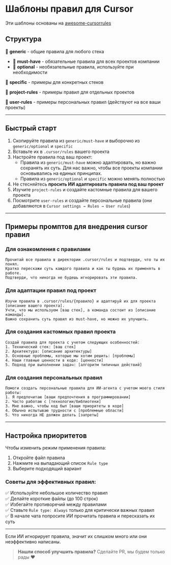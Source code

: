 # Шаблоны правил для Cursor

Эти шаблоны основаны на [awesome-cursorrules](https://github.com/PatrickJS/awesome-cursorrules)

## Структура

📁 **generic** - общие правила для любого стека
  - 📁 **must-have** - обязательные правила для всех проектов компании
  - 📁 **optional** - необязательные правила, используйте при необходимости

📁 **specific** - примеры для конкретных стеков

📁 **project-rules** - примеры правил для отдельных проектов

📁 **user-rules** - примеры персональных правил (действуют на все ваши проекты)

---

## Быстрый старт

1. Скопируйте правила из `generic/must-have` и выборочно из `generic/optional` и `specific`
2. Вставьте их в `.cursor/rules` вашего проекта
3. Настройте правила под ваш проект:
   - Правила из `generic/must-have` можно адаптировать, но важно сохранять их суть. Для нас важно, чтобы все проекты компании основывались на единых принципах.
   - Правила из `generic/optional` и `specific` можно менять полностью
4. Не стесняйтесь **просить ИИ адаптировать правила под ваш проект**
5. Изучите `project-rules` и создайте кастомные правила для вашего проекта
6. Посмотрите `user-rules` и создайте персональные правила (они добавляются в `Cursor settings → Rules → User rules`)

---

## Примеры промптов для внедрения cursor правил

### Для ознакомления с правилами
```
Прочитай все правила в директории .cursor/rules и подтверди, что ты их понял. 
Кратко перескажи суть каждого правила и как ты будешь их применять в работе. 
Подтверди, что никогда не будешь игнорировать эти правила.
```

### Для адаптации правил под проект
```
Изучи правила в .cursor/rules/{правило} и адаптируй их для проекта [описание вашего проекта]. 
Учти, что мы используем [ваш стек], а команда состоит из [описание команды]. 
Важно сохранить суть правил из must-have, но можно их улучшить.
```

### Для создания кастомных правил проекта
```
Создай правила для проекта с учетом следующих особенностей: 
1. Технический стек: [ваш стек]
2. Архитектура: [описание архитектуры]
3. Основные проблемы, которые мы хотим решить: [проблемы]
4. Наши главные ценности в коде: [ценности]
5. Подход при выполнении задач: [алгоритм типичных действий]
```

### Для создания персональных правил
```
Помоги создать персональные правила для ИИ-агента с учетом моего стиля работы:
1. Я предпочитаю [ваши предпочтения в программировании]
2. Часто работаю с [технологии/библиотеки]
3. Мне важно, чтобы код был [ваши приоритеты в коде]
4. Обычно испытываю трудности с [проблемные области]
5. Что никогда НЕ должен делать [запреты]
```

---

## Настройка приоритетов

Чтобы изменить режим применения правила:
1. Откройте файл правила 
2. Нажмите на выпадающий список `Rule type`
3. Выберите подходящий вариант

### Советы для эффективных правил:

✅ Используйте небольшое количество правил  
✅ Делайте короткие файлы (до 100 строк)  
✅ Избегайте противоречий между правилами  
✅ Ставьте `Rule type: Always` только для критически важных правил  
✅ В начале чата попросите ИИ прочитать правила и пересказать их суть

---

Если ИИ игнорирует правила, значит их слишком много или они неэффективно написаны. 

> **Нашли способ улучшить правила?** Сделайте PR, мы будем только рады ❤️
